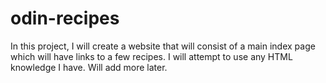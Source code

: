 # odin-recipes
In this project, I will create a website that will consist of a main index page which will have links to a few recipes. 
I will attempt to use any HTML knowledge I have. Will add more later.